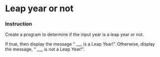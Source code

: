 # Leap year or not

### Instruction
Create a program to determine if the input year is a leap year or not. 

If true, then display the message “ ___ is a Leap Year!”.  Otherwise, display the message, “ ___ is not a Leap Year!”.
